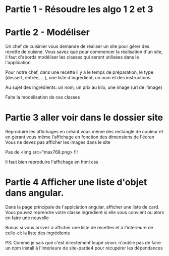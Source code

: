 # Partie 1 - Résoudre les algo 1 2 et 3 







# Partie 2 - Modéliser 

Un chef de cuisinier vous demande de réaliser un site pour gérer des recette de cuisine. 
Vous savez que pour commencer la réalisation d'un site, il faut d'abords modéliser les classes qui seront utilisées dans le l'application

Pour notre chef, dans une recette il y a le temps de préparation, le type (dessert, entrée, ...), une liste d'ingrédient, un nom et des instructions 

Au sujet des ingrédients: un nom, un prix au kilo, une image (url de l'image)

Faite la modélisation de ces classes



# Partie 3 aller voir dans le dossier site

Reproduire les affichages en créant vous même des rectangle de couleur et en gérant vous même l'affichage en fonction des dimensions de l'écran
Vous ne devez pas afficher les images dans le site 

Pas de <img src="max768.png> !!!

Il faut bien reproduire l'affichage en html css



# Partie 4 Afficher une liste d'objet dans angular. 

Dans la page principale de l'applciation angular, afficher une liste de card.
Vous pouvez reprendre votre classe ingrédient si elle vous convient ou alors en faire une nouvelle

Bonus si vous arrivez à afficher une liste de recettes et à l'interieure de celle-ci: la liste des ingrédients

PS: Comme je sais que c'est directement loupé sinon: n'oublie pas de faire un npm install à l'intérieure de site-partie4 pour récupérer les dépendances 